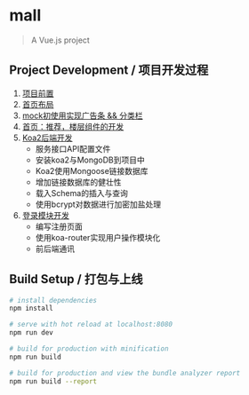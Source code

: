 # mall

> A Vue.js project

## Project  Development / 项目开发过程 
1.  [项目前置](https://github.com/JackWong992/mall/blob/master/Development%20diary/chapter%20One.md)
2. [首页布局](https://github.com/JackWong992/mall/blob/master/Development%20diary/chapter%20Two.md)
3. [mock初使用实现广告条 && 分类栏 ](https://github.com/JackWong992/mall/blob/master/Development%20diary/chapter%20Three.md)
4. [首页：推荐，楼层组件的开发 ](https://github.com/JackWong992/mall/blob/master/Development%20diary/chapter%20Four.md)
5. [Koa2后端开发 ](https://github.com/JackWong992/mall/blob/master/Development%20diary/chapter%20Five.md)
    * 服务接口API配置文件
    * 安装koa2与MongoDB到项目中
    * Koa2使用Mongoose链接数据库
    * 增加链接数据库的健壮性  
    * 载入Schema的插入与查询
    * 使用bcrypt对数据进行加密加盐处理  
6. [登录模块开发 ](https://github.com/JackWong992/mall/blob/master/Development%20diary/chapter%20Six.md) 
    * 编写注册页面
    * 使用koa-router实现用户操作模块化
    * 前后端通讯
## Build Setup / 打包与上线

``` bash
# install dependencies
npm install

# serve with hot reload at localhost:8080
npm run dev

# build for production with minification
npm run build

# build for production and view the bundle analyzer report
npm run build --report
```

